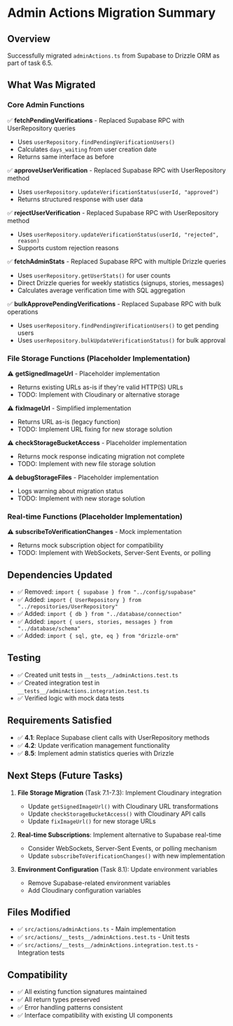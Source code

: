 # Admin Actions Migration Summary

## Overview
Successfully migrated `adminActions.ts` from Supabase to Drizzle ORM as part of task 6.5.

## What Was Migrated

### Core Admin Functions
✅ **fetchPendingVerifications** - Replaced Supabase RPC with UserRepository queries
- Uses `userRepository.findPendingVerificationUsers()` 
- Calculates `days_waiting` from user creation date
- Returns same interface as before

✅ **approveUserVerification** - Replaced Supabase RPC with UserRepository method
- Uses `userRepository.updateVerificationStatus(userId, "approved")`
- Returns structured response with user data

✅ **rejectUserVerification** - Replaced Supabase RPC with UserRepository method  
- Uses `userRepository.updateVerificationStatus(userId, "rejected", reason)`
- Supports custom rejection reasons

✅ **fetchAdminStats** - Replaced Supabase RPC with multiple Drizzle queries
- Uses `userRepository.getUserStats()` for user counts
- Direct Drizzle queries for weekly statistics (signups, stories, messages)
- Calculates average verification time with SQL aggregation

✅ **bulkApprovePendingVerifications** - Replaced Supabase RPC with bulk operations
- Uses `userRepository.findPendingVerificationUsers()` to get pending users
- Uses `userRepository.bulkUpdateVerificationStatus()` for bulk approval

### File Storage Functions (Placeholder Implementation)
⚠️ **getSignedImageUrl** - Placeholder implementation
- Returns existing URLs as-is if they're valid HTTP(S) URLs
- TODO: Implement with Cloudinary or alternative storage

⚠️ **fixImageUrl** - Simplified implementation
- Returns URL as-is (legacy function)
- TODO: Implement URL fixing for new storage solution

⚠️ **checkStorageBucketAccess** - Placeholder implementation
- Returns mock response indicating migration not complete
- TODO: Implement with new file storage solution

⚠️ **debugStorageFiles** - Placeholder implementation
- Logs warning about migration status
- TODO: Implement with new storage solution

### Real-time Functions (Placeholder Implementation)
⚠️ **subscribeToVerificationChanges** - Mock implementation
- Returns mock subscription object for compatibility
- TODO: Implement with WebSockets, Server-Sent Events, or polling

## Dependencies Updated
- ✅ Removed: `import { supabase } from "../config/supabase"`
- ✅ Added: `import { UserRepository } from "../repositories/UserRepository"`
- ✅ Added: `import { db } from "../database/connection"`
- ✅ Added: `import { users, stories, messages } from "../database/schema"`
- ✅ Added: `import { sql, gte, eq } from "drizzle-orm"`

## Testing
- ✅ Created unit tests in `__tests__/adminActions.test.ts`
- ✅ Created integration test in `__tests__/adminActions.integration.test.ts`
- ✅ Verified logic with mock data tests

## Requirements Satisfied
- ✅ **4.1**: Replace Supabase client calls with UserRepository methods
- ✅ **4.2**: Update verification management functionality  
- ✅ **8.5**: Implement admin statistics queries with Drizzle

## Next Steps (Future Tasks)
1. **File Storage Migration** (Task 7.1-7.3): Implement Cloudinary integration
   - Update `getSignedImageUrl()` with Cloudinary URL transformations
   - Update `checkStorageBucketAccess()` with Cloudinary API calls
   - Update `fixImageUrl()` for new storage URLs

2. **Real-time Subscriptions**: Implement alternative to Supabase real-time
   - Consider WebSockets, Server-Sent Events, or polling mechanism
   - Update `subscribeToVerificationChanges()` with new implementation

3. **Environment Configuration** (Task 8.1): Update environment variables
   - Remove Supabase-related environment variables
   - Add Cloudinary configuration variables

## Files Modified
- ✅ `src/actions/adminActions.ts` - Main implementation
- ✅ `src/actions/__tests__/adminActions.test.ts` - Unit tests
- ✅ `src/actions/__tests__/adminActions.integration.test.ts` - Integration tests

## Compatibility
- ✅ All existing function signatures maintained
- ✅ All return types preserved
- ✅ Error handling patterns consistent
- ✅ Interface compatibility with existing UI components